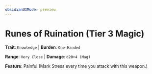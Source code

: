 ```yaml
---
obsidianUIMode: preview
---
```

# Runes of Ruination (Tier 3 Magic)

**Trait**: `Knowledge` | **Burden**: `One-Handed`

**Range**: `Very Close` | **Damage**: `d20+4 (Mag)`

**Feature**: Painful (Mark Stress every time you attack with this weapon.)